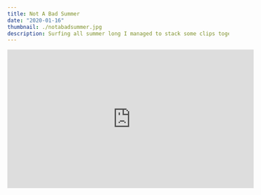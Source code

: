 ```yaml
---
title: Not A Bad Summer
date: "2020-01-16"
thumbnail: ./notabadsummer.jpg
description: Surfing all summer long I managed to stack some clips together of all my friends
---
```


<iframe width="560" height="315" src="https://www.youtube.com/embed/qNiNnKbRPdw" frameborder="0" allow="accelerometer; autoplay; encrypted-media; gyroscope; picture-in-picture" allowfullscreen></iframe>
